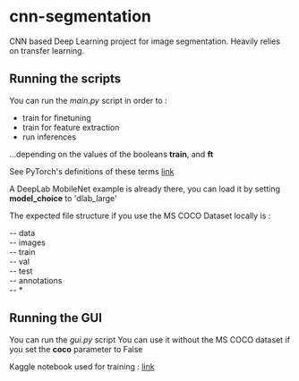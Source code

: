 # cnn-segmentation
CNN based Deep Learning project for image segmentation.
Heavily relies on transfer learning.
 
## Running the scripts

You can run the *main.py* script in order to : 
- train for finetuning
- train for feature extraction
- run inferences

...depending on the values of the booleans **train**, and **ft**

See PyTorch's definitions of these terms [link](https://pytorch.org/tutorials/beginner/finetuning_torchvision_models_tutorial.html)

A DeepLab MobileNet example is already there, you can load it by setting **model_choice** to 'dlab_large'

The expected file structure if you use the MS COCO Dataset locally is :
 
-- data  
  -- images  
      -- train  
      -- val  
      -- test  
  -- annotations  
-- * 

## Running the GUI

You can run the *gui.py* script
You can use it without the MS COCO dataset if you set the **coco** parameter to False

Kaggle notebook used for training : [link](https://www.kaggle.com/code/thomassirvent/semantic-segmentation-with-pytorch)
